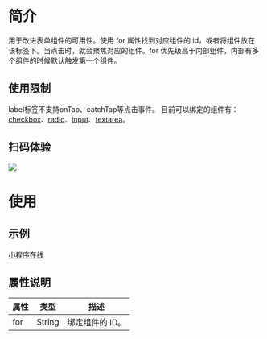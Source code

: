 # 简介
用于改进表单组件的可用性。使用 for 属性找到对应组件的 id，或者将组件放在该标签下。当点击时，就会聚焦对应的组件。for 优先级高于内部组件，内部有多个组件的时候默认触发第一个组件。

## 使用限制
label标签不支持onTap、catchTap等点击事件。
目前可以绑定的组件有：[checkbox](https://opendocs.alipay.com/mini/component/checkbox)、[radio](https://opendocs.alipay.com/mini/component/radio)、[input](https://opendocs.alipay.com/mini/component/input)、[textarea](https://opendocs.alipay.com/mini/component/textarea)。

## 扫码体验
![](https://cdn.nlark.com/yuque/0/2022/jpeg/179989/1658114324014-567c0368-16c4-4dda-a286-c2e3fd12ddbc.jpeg)

# 使用

## 示例

[小程序在线](https://opendocs.alipay.com/openbox/mini/opendocs/basic-component?view=preview&defaultPage=pages/label/index&defaultOpenedFiles=pages/label/index&theme=light)


## 属性说明
| **属性** | **类型** | **描述** |
| --- | --- | --- |
| for | String | 绑定组件的 ID。 |


